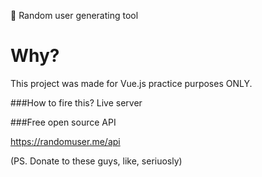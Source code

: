 📡 Random user generating tool

<h1>Why?</h1>
This project was made for Vue.js practice purposes ONLY.

###How to fire this?
Live server

###Free open source API

https://randomuser.me/api

(PS. Donate to these guys, like, seriuosly)



